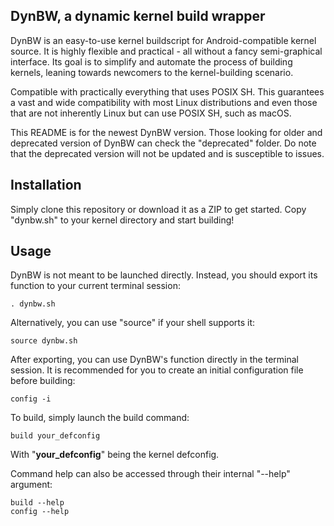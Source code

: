 DynBW, a dynamic kernel build wrapper
------
DynBW is an easy-to-use kernel buildscript for Android-compatible kernel source. It is highly flexible and practical - all without a fancy semi-graphical interface. Its goal is to simplify and automate the process of building kernels, leaning towards newcomers to the kernel-building scenario.

Compatible with practically everything that uses POSIX SH. This guarantees a vast and wide compatibility with most Linux distributions and even those that are not inherently Linux but can use POSIX SH, such as macOS.

This README is for the newest DynBW version. Those looking for older and deprecated version of DynBW can check the "deprecated" folder. Do note that the deprecated version will not be updated and is susceptible to issues.

Installation
-----
Simply clone this repository or download it as a ZIP to get started. Copy "dynbw.sh" to your kernel directory and start building!

Usage
------
DynBW is not meant to be launched directly. Instead, you should export its function to your current terminal session:

	. dynbw.sh

Alternatively, you can use "source" if your shell supports it:

	source dynbw.sh

After exporting, you can use DynBW's function directly in the terminal session. It is recommended for you to create an initial configuration file before building:

	config -i

To build, simply launch the build command:

	build your_defconfig

With "**your_defconfig**" being the kernel defconfig.

Command help can also be accessed through their internal "--help" argument:

	build --help
	config --help